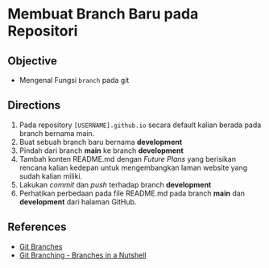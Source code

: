 # Membuat Branch Baru pada Repositori

## Objective

- Mengenal Fungsi `branch` pada git

## Directions

1. Pada repository `[USERNAME].github.io` secara default kalian berada pada branch bernama main.
2. Buat sebuah branch baru bernama **development**
3. Pindah dari branch **main** ke branch **development**
4. Tambah konten README.md dengan *Future Plans* yang berisikan rencana kalian kedepan untuk mengembangkan laman website yang sudah kalian miliki.
5. Lakukan *commit* dan *push* terhadap branch **development**
6. Perhatikan perbedaan pada file README.md pada branch **main** dan **development** dari halaman GitHub.

## References

- [Git Branches](https://www.atlassian.com/git/tutorials/using-branches/git-checkout)
- [Git Branching -  Branches in a Nutshell](https://git-scm.com/book/en/v2/Git-Branching-Branches-in-a-Nutshell)
